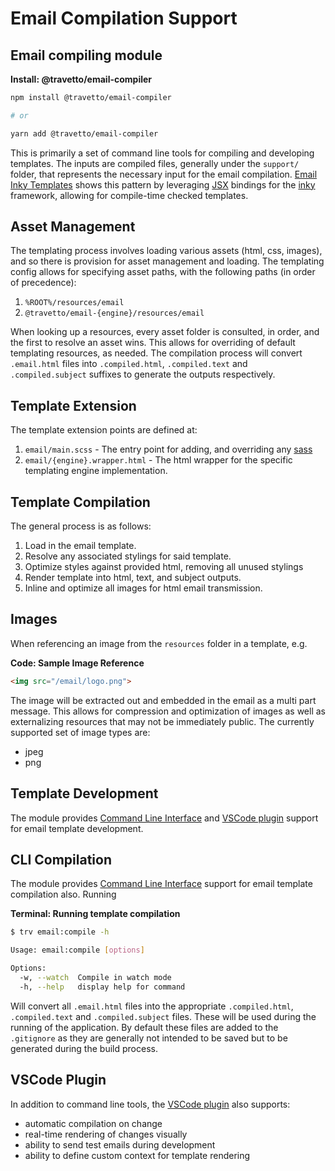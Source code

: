 <!-- This file was generated by @travetto/doc and should not be modified directly -->
<!-- Please modify https://github.com/travetto/travetto/tree/main/module/email-compiler/DOC.tsx and execute "npx trv doc" to rebuild -->
# Email Compilation Support

## Email compiling module

**Install: @travetto/email-compiler**
```bash
npm install @travetto/email-compiler

# or

yarn add @travetto/email-compiler
```

This is primarily a set of command line tools for compiling and developing templates.  The inputs are compiled files, generally under the `support/` folder, that represents the necessary input for the email compilation.  [Email Inky Templates](https://github.com/travetto/travetto/tree/main/module/email-inky#readme "Email Inky templating module") shows this pattern by leveraging [JSX](https://en.wikipedia.org/wiki/JSX_(JavaScript)) bindings for the [inky](https://github.com/zurb/inky) framework, allowing for compile-time checked templates.

## Asset Management
The templating process involves loading various assets (html, css, images), and so there is provision for asset management and loading.  The templating config allows for specifying asset paths, with the following paths (in order of precedence):
   1. `%ROOT%/resources/email`
   1. `@travetto/email-{engine}/resources/email`

When looking up a resources, every asset folder is consulted, in order, and the first to resolve an asset wins.  This allows for overriding of default templating resources, as needed.  The compilation process will convert `.email.html` files into `.compiled.html`, `.compiled.text` and `.compiled.subject` suffixes to generate the outputs respectively.

## Template Extension
The template extension points are defined at:
   1. `email/main.scss` - The entry point for adding, and overriding any [sass](https://github.com/sass/dart-sass)
   1. `email/{engine}.wrapper.html` - The html wrapper for the specific templating engine implementation.

## Template Compilation
The general process is as follows:
   1. Load in the email template.
   1. Resolve any associated stylings for said template.
   1. Optimize styles against provided html, removing all unused stylings
   1. Render template into html, text, and subject outputs.
   1. Inline and optimize all images for html email transmission.

## Images
When referencing an image from the `resources` folder in a template, e.g.

**Code: Sample Image Reference**
```html
<img src="/email/logo.png">
```

The image will be extracted out and embedded in the email as a multi part message.  This allows for compression and optimization of images as well as externalizing resources that may not be immediately public.  The currently supported set of image types are:
   *  jpeg
   *  png

## Template Development
The module provides [Command Line Interface](https://github.com/travetto/travetto/tree/main/module/cli#readme "CLI infrastructure for Travetto framework") and [VSCode plugin](https://marketplace.visualstudio.com/items?itemName=arcsine.travetto-plugin) support for email template development.

## CLI Compilation
The module provides [Command Line Interface](https://github.com/travetto/travetto/tree/main/module/cli#readme "CLI infrastructure for Travetto framework") support for email template compilation also. Running

**Terminal: Running template compilation**
```bash
$ trv email:compile -h

Usage: email:compile [options]

Options:
  -w, --watch  Compile in watch mode
  -h, --help   display help for command
```

Will convert all `.email.html` files into the appropriate `.compiled.html`, `.compiled.text` and `.compiled.subject` files.  These will be used during the running of the application.  By default these files are added to the `.gitignore` as they are generally not intended to be saved but to be generated during the build process.

## VSCode Plugin
In addition to command line tools, the [VSCode plugin](https://marketplace.visualstudio.com/items?itemName=arcsine.travetto-plugin) also supports:
   *  automatic compilation on change
   *  real-time rendering of changes visually
   *  ability to send test emails during development
   *  ability to define custom context for template rendering
